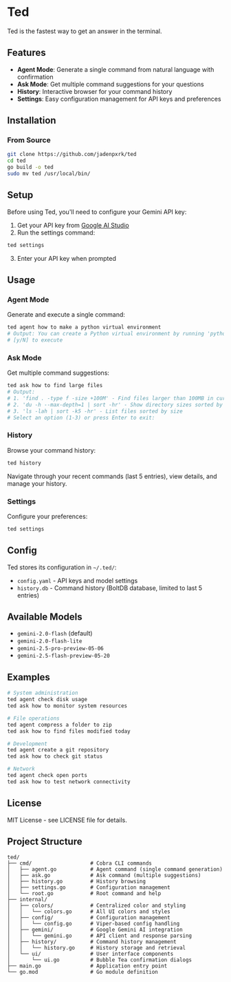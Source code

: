 # Ted

Ted is the fastest way to get an answer in the terminal.

## Features

- **Agent Mode**: Generate a single command from natural language with confirmation
- **Ask Mode**: Get multiple command suggestions for your questions
- **History**: Interactive browser for your command history
- **Settings**: Easy configuration management for API keys and preferences

## Installation

### From Source

```bash
git clone https://github.com/jadenpxrk/ted
cd ted
go build -o ted
sudo mv ted /usr/local/bin/
```

## Setup

Before using Ted, you'll need to configure your Gemini API key:

1. Get your API key from [Google AI Studio](https://makersuite.google.com/app/apikey)
2. Run the settings command:

```bash
ted settings
```

3. Enter your API key when prompted

## Usage

### Agent Mode

Generate and execute a single command:

```bash
ted agent how to make a python virtual environment
# Output: You can create a Python virtual environment by running 'python3 -m venv myenv'
# [y/N] to execute
```

### Ask Mode

Get multiple command suggestions:

```bash
ted ask how to find large files
# Output:
# 1. 'find . -type f -size +100M' - Find files larger than 100MB in current directory
# 2. 'du -h --max-depth=1 | sort -hr' - Show directory sizes sorted by size
# 3. 'ls -lah | sort -k5 -hr' - List files sorted by size
# Select an option (1-3) or press Enter to exit:
```

### History

Browse your command history:

```bash
ted history
```

Navigate through your recent commands (last 5 entries), view details, and manage your history.

### Settings

Configure your preferences:

```bash
ted settings
```

## Config

Ted stores its configuration in `~/.ted/`:

- `config.yaml` - API keys and model settings
- `history.db` - Command history (BoltDB database, limited to last 5 entries)

## Available Models

- `gemini-2.0-flash` (default)
- `gemini-2.0-flash-lite`
- `gemini-2.5-pro-preview-05-06`
- `gemini-2.5-flash-preview-05-20`

## Examples

```bash
# System administration
ted agent check disk usage
ted ask how to monitor system resources

# File operations
ted agent compress a folder to zip
ted ask how to find files modified today

# Development
ted agent create a git repository
ted ask how to check git status

# Network
ted agent check open ports
ted ask how to test network connectivity
```

## License

MIT License - see LICENSE file for details.

## Project Structure

```
ted/
├── cmd/                   # Cobra CLI commands
│   ├── agent.go           # Agent command (single command generation)
│   ├── ask.go             # Ask command (multiple suggestions)
│   ├── history.go         # History browsing
│   ├── settings.go        # Configuration management
│   └── root.go            # Root command and help
├── internal/
│   ├── colors/            # Centralized color and styling
│   │   └── colors.go      # All UI colors and styles
│   ├── config/            # Configuration management
│   │   └── config.go      # Viper-based config handling
│   ├── gemini/            # Google Gemini AI integration
│   │   └── gemini.go      # API client and response parsing
│   ├── history/           # Command history management
│   │   └── history.go     # History storage and retrieval
│   └── ui/                # User interface components
│       └── ui.go          # Bubble Tea confirmation dialogs
├── main.go                # Application entry point
└── go.mod                 # Go module definition
```
